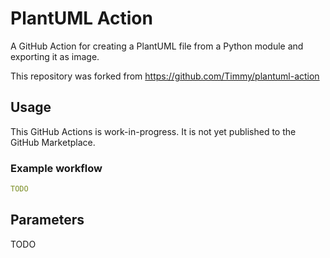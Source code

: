 # PlantUML Action
A GitHub Action for creating a PlantUML file from a Python module and exporting it as image.

This repository was forked from https://github.com/Timmy/plantuml-action

## Usage
This GitHub Actions is work-in-progress. It is not yet published to the GitHub Marketplace.

### Example workflow
```yaml
TODO
```

## Parameters
TODO
